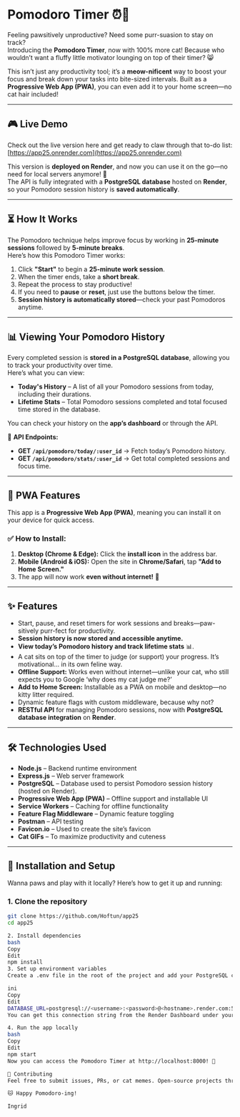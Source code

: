 # Pomodoro Timer ⏰🐾 

Feeling pawsitively unproductive? Need some purr-suasion to stay on track?  
Introducing the **Pomodoro Timer**, now with 100% more cat! Because who wouldn’t want a fluffy little motivator lounging on top of their timer? 😸

This isn’t just any productivity tool; it’s a **meow-nificent** way to boost your focus and break down your tasks into bite-sized intervals. Built as a **Progressive Web App (PWA)**, you can even add it to your home screen—no cat hair included!

---

## 🎮 Live Demo  
Check out the live version here and get ready to claw through that to-do list:  
[https://app25.onrender.com](https://app25.onrender.com)  

This version is **deployed on Render**, and now you can use it on the go—no need for local servers anymore! 🎉  
The API is fully integrated with a **PostgreSQL database** hosted on **Render**, so your Pomodoro session history is **saved automatically**.

---

## ⏳ How It Works  
The Pomodoro technique helps improve focus by working in **25-minute sessions** followed by **5-minute breaks**.  
Here’s how this Pomodoro Timer works:  

1. Click **"Start"** to begin a **25-minute work session**.  
2. When the timer ends, take a **short break**.  
3. Repeat the process to stay productive!  
4. If you need to **pause** or **reset**, just use the buttons below the timer.  
5. **Session history is automatically stored**—check your past Pomodoros anytime.  

---

## 📊 Viewing Your Pomodoro History  
Every completed session is **stored in a PostgreSQL database**, allowing you to track your productivity over time.  
Here’s what you can view:  
- **Today's History** – A list of all your Pomodoro sessions from today, including their durations.  
- **Lifetime Stats** – Total Pomodoro sessions completed and total focused time stored in the database.  

You can check your history on the **app’s dashboard** or through the API.  

📌 **API Endpoints:**  
- **GET `/api/pomodoro/today/:user_id`** → Fetch today’s Pomodoro history.  
- **GET `/api/pomodoro/stats/:user_id`** → Get total completed sessions and focus time.  

---

## 📱 PWA Features  
This app is a **Progressive Web App (PWA)**, meaning you can install it on your device for quick access.  

### ✅ How to Install:  
1. **Desktop (Chrome & Edge):** Click the **install icon** in the address bar.  
2. **Mobile (Android & iOS):** Open the site in **Chrome/Safari**, tap **"Add to Home Screen."**  
3. The app will now work **even without internet!** 🎉  

---

## ✨ Features  
- Start, pause, and reset timers for work sessions and breaks—paw-sitively purr-fect for productivity.  
- **Session history is now stored and accessible anytime.**  
- **View today’s Pomodoro history and track lifetime stats** 📊.  
- A cat sits on top of the timer to judge (or support) your progress. It’s motivational... in its own feline way.  
- **Offline Support:** Works even without internet—unlike your cat, who still expects you to Google ‘why does my cat judge me?’  
- **Add to Home Screen:** Installable as a PWA on mobile and desktop—no kitty litter required.  
- Dynamic feature flags with custom middleware, because why not?  
- **RESTful API** for managing Pomodoro sessions, now with **PostgreSQL database integration** on **Render**.  

---

## 🛠️ Technologies Used  
- **Node.js** – Backend runtime environment  
- **Express.js** – Web server framework  
- **PostgreSQL** – Database used to persist Pomodoro session history (hosted on Render).  
- **Progressive Web App (PWA)** – Offline support and installable UI  
- **Service Workers** – Caching for offline functionality  
- **Feature Flag Middleware** – Dynamic feature toggling  
- **Postman** – API testing  
- **Favicon.io** – Used to create the site’s favicon  
- **Cat GIFs** – To maximize productivity and cuteness  

---

## 🚀 Installation and Setup  
Wanna paws and play with it locally? Here’s how to get it up and running:

### 1. Clone the repository  
```bash
git clone https://github.com/Hoftun/app25
cd app25

2. Install dependencies
bash
Copy
Edit
npm install
3. Set up environment variables
Create a .env file in the root of the project and add your PostgreSQL connection string from Render:

ini
Copy
Edit
DATABASE_URL=postgresql://<username>:<password>@<hostname>.render.com:5432/<database_name>
You can get this connection string from the Render Dashboard under your PostgreSQL service.

4. Run the app locally
bash
Copy
Edit
npm start
Now you can access the Pomodoro Timer at http://localhost:8000! 🎉

🐾 Contributing
Feel free to submit issues, PRs, or cat memes. Open-source projects thrive on collaboration!

🐱 Happy Pomodoro-ing!

Ingrid
